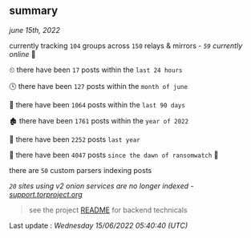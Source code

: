 
## summary
_june 15th, 2022_

currently tracking `104` groups across `150` relays & mirrors - _`59` currently online_ 📡

⏲ there have been `17` posts within the `last 24 hours`

🕓 there have been `127` posts within the `month of june`

📅 there have been `1064` posts within the `last 90 days`

🏚 there have been `1761` posts within the `year of 2022`

🚀 there have been `2252` posts `last year`

🦕 there have been `4047` posts `since the dawn of ransomwatch` 🐣

there are `50` custom parsers indexing posts

_`20` sites using v2 onion services are no longer indexed - [support.torproject.org](https://support.torproject.org/onionservices/v2-deprecation/)_

> see the project [README](https://github.com/jmousqueton/ransomwatch#readme) for backend technicals



Last update : _Wednesday 15/06/2022 05:40:40 (UTC)_


